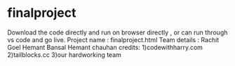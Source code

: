 # finalproject
Download the code directly and run on browser directly , or can run through vs code and go live.
Project name : finalproject.html
Team details : Rachit Goel
               Hemant Bansal
	      Hemant chauhan
credits: 1)codewithharry.com
         2)tailblocks.cc
         3)our hardworking team
